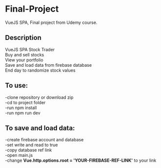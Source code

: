# Final-Project
 VueJS SPA, Final project from Udemy course.

 ## Description

 VueJS SPA Stock Trader<br>
 Buy and sell stocks<br>
 View your portfolio<br>
 Save and load data from firebase database<br>
 End day to randomize stock values

 ## To use:

 -clone repository or download zip<br>
 -cd to project folder<br>
 -run npm install<br>
 -run npm run dev

 ## To save and load data:

 -create firebase account and database<br>
 -set write and read to true<br>
 -copy database ref link<br>
 -open main.js<br>
 -change **Vue.http.options.root = 'YOUR-FIREBASE-REF-LINK'** to your link
